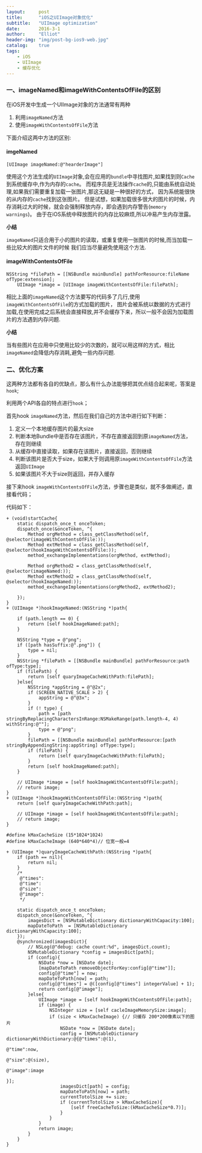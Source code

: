 ```yaml
---
layout:     post
title:      "iOS之UIImage对象优化"
subtitle:   "UIImage optimization"
date:       2016-3-1
author:     "Elliot"
header-img: "img/post-bg-ios9-web.jpg"
catalog:    true
tags:
    - iOS
    - UIImage
    - 缓存优化
---
```


### 一、imageNamed和imageWithContentsOfFile的区别

在iOS开发中生成一个UIImage对象的方法通常有两种

1. 利用`imageNamed`方法
2. 使用`imageWithContentsOfFile`方法

下面介绍这两中方法的区别:

#### imgeNamed

```objective_c
[UIImage imageNamed:@"hearderImage"]
```
使用这个方法生成的`UIImage`对象,会在应用的`bundle`中寻找图片,如果找到则`Cache`到系统缓存中,作为内存的`cache`。
而程序员是无法操作`cache`的,只能由系统自动处理,如果我们需要重复加载一张图片,那这无疑是一种很好的方式，
因为系统能很快的从内存的`cache`找到这张图片。
但是试想，如果加载很多很大的图片的时候，内存消耗过大的时候，就会会强制释放内存，即会遇到内存警告(`memory warnings`)。
由于在iOS系统中释放图片的内存比较麻烦,所以冲易产生内存泄露。

**小结**

`imageNamed`只适合用于小的图片的读取，或重复使用一张图片的时候,而当加载一些比较大的图片文件的时候
我们应当尽量避免使用这个方法.

#### imageWithContentsOfFile

```objective_c
NSString *filePath = [[NSBundle mainBundle] pathForResource:fileName ofType:extension];
    UIImage *image = [UIImage imageWithContentsOfFile:filePath];
```
相比上面的`imageNamed`这个方法要写的代码多了几行,使用`imageWithContentsOfFile`的方式加载的图片，
图片会被系统以数据的方式进行加载,在使用完成之后系统会直接释放,并不会缓存下来，所以一般不会因为加载图片的方法遇到内存问题.

**小结**

当有些图片在应用中只使用比较少的次数的，就可以用这样的方式，相比`imageNamed`会降低内存消耗,避免一些内存问题.

### 二、优化方案
这两种方法都有各自的优缺点，那么有什么办法能够把其优点结合起来呢，答案是`hook`;

利用两个API各自的特点进行`hook`；

首先hook `imageNamed`方法，然后在我们自己的方法中进行如下判断：

1. 定义一个本地缓存图片的最大size
2. 判断本地Bundle中是否存在该图片，不存在直接返回到原`imageNamed`方法，存在则继续
3. 从缓存中直接读取，如果存在该图片，直接返回，否则继续
3. 判断该图片是否大于size，如果大于则调用原`imageWithContentsOfFile`方法返回`UIImage`
4. 如果该图片不大于size则返回，并存入缓存

接下来hook `imageWithContentsOfFile`方法，步骤也是类似，就不多做阐述，直接看代码；

代码如下：

```objective_c
+ (void)startCache{
    static dispatch_once_t onceToken;
    dispatch_once(&onceToken, ^{
        Method orgMethod = class_getClassMethod(self, @selector(imageWithContentsOfFile:));
        Method extMethod = class_getClassMethod(self, @selector(hookImageWithContentsOfFile:));
        method_exchangeImplementations(orgMethod, extMethod);

        Method orgMethod2 = class_getClassMethod(self, @selector(imageNamed:));
        Method extMethod2 = class_getClassMethod(self, @selector(hookImageNamed:));
        method_exchangeImplementations(orgMethod2, extMethod2);

    });
}
+ (UIImage *)hookImageNamed:(NSString *)path{

    if (path.length == 0) {
        return [self hookImageNamed:path];
    }

    NSString *type = @"png";
    if ([path hasSuffix:@".png"]) {
        type = nil;
    }
    NSString *filePath = [[NSBundle mainBundle] pathForResource:path ofType:type];
    if (filePath) {
        return [self quaryImageCacheWithPath:filePath];
    }else{
        NSString *appString = @"@2x";
        if (SCREEN_NATIVE_SCALE > 2) {
            appString = @"@3x";
        }
        if (! type) {
            path = [path stringByReplacingCharactersInRange:NSMakeRange(path.length-4, 4) withString:@""];
            type = @"png";
        }
        filePath = [[NSBundle mainBundle] pathForResource:[path stringByAppendingString:appString] ofType:type];
        if (filePath) {
            return [self quaryImageCacheWithPath:filePath];
        }
        return [self hookImageNamed:path];
    }

    // UIImage *image = [self hookImageWithContentsOfFile:path];
    // return image;
}
+ (UIImage *)hookImageWithContentsOfFile:(NSString *)path{
    return [self quaryImageCacheWithPath:path];

    // UIImage *image = [self hookImageWithContentsOfFile:path];
    // return image;
}

#define kMaxCacheSize (15*1024*1024)
#define kMaxCacheImage (640*640*4)// 位宽一般=4

+ (UIImage *)quaryImageCacheWithPath:(NSString *)path{
    if (path == nil){
        return nil;
    }
    /*
     @"times":
     @"time":
     @"size":
     @"image":
     */

    static dispatch_once_t onceToken;
    dispatch_once(&onceToken, ^{
        imagesDict = [NSMutableDictionary dictionaryWithCapacity:100];
        mapDateToPath  = [NSMutableDictionary dictionaryWithCapacity:100];
    });
    @synchronized(imagesDict){
        // NSLog(@"debug: cache count:%d", imagesDict.count);
        NSMutableDictionary *config = imagesDict[path];
        if (config){
            NSDate *now = [NSDate date];
            [mapDateToPath removeObjectForKey:config[@"time"]];
            config[@"time"] = now;
            mapDateToPath[now] = path;
            config[@"times"] = @([config[@"times"] integerValue] + 1);
            return config[@"image"];
        }else{
            UIImage *image = [self hookImageWithContentsOfFile:path];
            if (image) {
                NSInteger size = [self cacleImageMemorySize:image];
                if (size < kMaxCacheImage) {// 只缓存 200*200像素以下的图片
                    NSDate *now = [NSDate date];
                    config = [NSMutableDictionary dictionaryWithDictionary:@{@"times":@(1),
                                                                             @"time":now,
                                                                             @"size":@(size),
                                                                             @"image":image
                                                                             }];
                    imagesDict[path] = config;
                    mapDateToPath[now] = path;
                    currentTotolSize += size;
                    if (currentTotolSize > kMaxCacheSize){
                        [self freeCacheToSize:(kMaxCacheSize*0.7)];
                    }
                }
            }
            return image;
        }
    }
}
```
